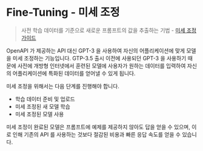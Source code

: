 # Fine-Tuning - 미세 조정

> 사전 학습 데이터를 기준으로 새로운 프롬프트의 값을 추출하는 기법 - [미세 조정 가이드](https://platform.openai.com/docs/guides/fine-tuning)

OpenAPI 가 제공하는 API 대신 GPT-3 을 사용하여 자신의 어플리케이션에 맞게 모델을 미세 조정하는 기능입니다.
GTP-3.5 출시 이전에 사용되던 GPT-3 을 사용하기 때문에 사전에 개방형 인터넷에서 훈련된 모델에
사용자가 원하는 데이터를 입력하여 자신의 어플리케이션에 특화된 데이터를 얻어낼 수 있게 됩니다.

미세 조정을 위해서는 다음 단계를 진행해야 합니다.

* 학습 데이터 준비 및 업로드
* 미세 조정된 새 모델 학습
* 미세 조정된 모델 사용

미세 조정이 완료된 모델은 프롬프트에 예제를 제공하지 않아도 답을 얻을 수 있으며,
이로 인해 기존의 API 를 사용하는 것보다 절감된 비용과 빠른 응답 속도를 얻을 수 있습니다.